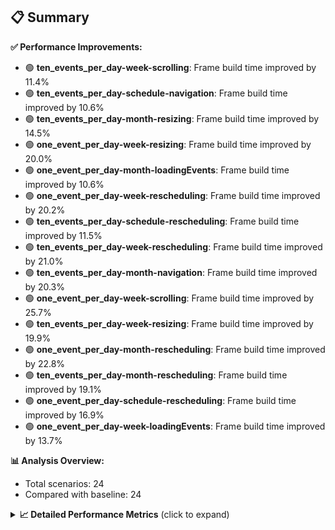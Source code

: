 ## 📋 Summary

**✅ Performance Improvements:**
- 🟢 **ten_events_per_day-week-scrolling**: Frame build time improved by 11.4%
- 🟢 **ten_events_per_day-schedule-navigation**: Frame build time improved by 10.6%
- 🟢 **ten_events_per_day-month-resizing**: Frame build time improved by 14.5%
- 🟢 **one_event_per_day-week-resizing**: Frame build time improved by 20.0%
- 🟢 **one_event_per_day-month-loadingEvents**: Frame build time improved by 10.6%
- 🟢 **one_event_per_day-week-rescheduling**: Frame build time improved by 20.2%
- 🟢 **ten_events_per_day-schedule-rescheduling**: Frame build time improved by 11.5%
- 🟢 **ten_events_per_day-week-rescheduling**: Frame build time improved by 21.0%
- 🟢 **ten_events_per_day-month-navigation**: Frame build time improved by 20.3%
- 🟢 **one_event_per_day-week-scrolling**: Frame build time improved by 25.7%
- 🟢 **ten_events_per_day-week-resizing**: Frame build time improved by 19.9%
- 🟢 **one_event_per_day-month-rescheduling**: Frame build time improved by 22.8%
- 🟢 **ten_events_per_day-month-rescheduling**: Frame build time improved by 19.1%
- 🟢 **one_event_per_day-schedule-rescheduling**: Frame build time improved by 16.9%
- 🟢 **one_event_per_day-week-loadingEvents**: Frame build time improved by 13.7%

**📊 Analysis Overview:**
- Total scenarios: 24
- Compared with baseline: 24

<details>
<summary><strong>📈 Detailed Performance Metrics</strong> (click to expand)</summary>

#### one_event_per_day-month-loadingEvents

| Metric | Current | Baseline | Change | Status |
|--------|---------|----------|--------|--------|
| Average Frame Build Time Millis | 4.06ms | 4.54ms | -0.48ms (-10.6%) | 🟢 |
| Worst Frame Build Time Millis | 7.99ms | 8.95ms | -0.96ms (-10.8%) | 🟢 |
| Missed Frame Build Budget Count | 0.0 | 0.0 | +0 (+0.0%) | 🟡 |
| Average Frame Rasterizer Time Millis | 2.17ms | 2.35ms | -0.18ms (-7.5%) | 🟢 |
| Missed Frame Rasterizer Budget Count | 0.0 | 0.0 | +0 (+0.0%) | 🟡 |
| New Gen Gc Count | 0.0 | 0.0 | +0 (+0.0%) | 🟡 |
| Old Gen Gc Count | 1.0 | 1.0 | +0 (+0.0%) | 🟡 |

#### one_event_per_day-month-navigation

| Metric | Current | Baseline | Change | Status |
|--------|---------|----------|--------|--------|
| Average Frame Build Time Millis | 4.49ms | 4.90ms | -0.41ms (-8.4%) | 🟢 |
| Worst Frame Build Time Millis | 15.03ms | 17.83ms | -2.80ms (-15.7%) | 🟢 |
| Missed Frame Build Budget Count | 0.0 | 1.0 | -1 (-100.0%) | 🟢 |
| Average Frame Rasterizer Time Millis | 3.65ms | 3.92ms | -0.27ms (-7.0%) | 🟢 |
| Missed Frame Rasterizer Budget Count | 0.25 | 0.25 | +0 (+0.0%) | 🟡 |
| New Gen Gc Count | 4.0 | 4.0 | +0 (+0.0%) | 🟡 |
| Old Gen Gc Count | 2.0 | 2.0 | +0 (+0.0%) | 🟡 |

#### one_event_per_day-month-rescheduling

| Metric | Current | Baseline | Change | Status |
|--------|---------|----------|--------|--------|
| Average Frame Build Time Millis | 0.72ms | 0.93ms | -0.21ms (-22.8%) | 🟢 |
| Worst Frame Build Time Millis | 4.46ms | 5.81ms | -1.36ms (-23.4%) | 🟢 |
| Missed Frame Build Budget Count | 0.0 | 0.0 | +0 (+0.0%) | 🟡 |
| Average Frame Rasterizer Time Millis | 2.70ms | 4.46ms | -1.75ms (-39.4%) | 🟢 |
| Missed Frame Rasterizer Budget Count | 0.25 | 0.25 | +0 (+0.0%) | 🟡 |
| New Gen Gc Count | 4.0 | 4.0 | +0 (+0.0%) | 🟡 |
| Old Gen Gc Count | 3.0 | 2.5 | +0 (+20.0%) | 🔴 |

#### one_event_per_day-month-resizing

| Metric | Current | Baseline | Change | Status |
|--------|---------|----------|--------|--------|
| Average Frame Build Time Millis | 0.56ms | 0.62ms | -0.06ms (-9.0%) | 🟢 |
| Worst Frame Build Time Millis | 3.71ms | 3.93ms | -0.22ms (-5.6%) | 🟢 |
| Missed Frame Build Budget Count | 0.0 | 0.0 | +0 (+0.0%) | 🟡 |
| Average Frame Rasterizer Time Millis | 2.63ms | 4.97ms | -2.34ms (-47.1%) | 🟢 |
| Missed Frame Rasterizer Budget Count | 0.0 | 0.0 | +0 (+0.0%) | 🟡 |
| New Gen Gc Count | 2.0 | 2.0 | +0 (+0.0%) | 🟡 |
| Old Gen Gc Count | 2.5 | 2.5 | +0 (+0.0%) | 🟡 |

#### one_event_per_day-schedule-loadingEvents

| Metric | Current | Baseline | Change | Status |
|--------|---------|----------|--------|--------|
| Average Frame Build Time Millis | 8.31ms | 8.50ms | -0.19ms (-2.3%) | 🟡 |
| Worst Frame Build Time Millis | 23.93ms | 24.11ms | -0.18ms (-0.8%) | 🟡 |
| Missed Frame Build Budget Count | 1.0 | 1.0 | +0 (+0.0%) | 🟡 |
| Average Frame Rasterizer Time Millis | 3.08ms | 3.23ms | -0.16ms (-4.8%) | 🟡 |
| Missed Frame Rasterizer Budget Count | 0.0 | 0.0 | +0 (+0.0%) | 🟡 |
| New Gen Gc Count | 2.0 | 1.5 | +0 (+33.3%) | 🔴 |
| Old Gen Gc Count | 2.0 | 1.0 | +1 (+100.0%) | 🔴 |

#### one_event_per_day-schedule-navigation

| Metric | Current | Baseline | Change | Status |
|--------|---------|----------|--------|--------|
| Average Frame Build Time Millis | 5.81ms | 6.28ms | -0.47ms (-7.5%) | 🟢 |
| Worst Frame Build Time Millis | 10.55ms | 10.99ms | -0.44ms (-4.0%) | 🟡 |
| Missed Frame Build Budget Count | 0.0 | 0.0 | +0 (+0.0%) | 🟡 |
| Average Frame Rasterizer Time Millis | 3.36ms | 3.29ms | +0.08ms (+2.3%) | 🟠 |
| Missed Frame Rasterizer Budget Count | 0.0 | 0.0 | +0 (+0.0%) | 🟡 |
| New Gen Gc Count | 6.0 | 6.0 | +0 (+0.0%) | 🟡 |
| Old Gen Gc Count | 2.5 | 2.0 | +0 (+25.0%) | 🔴 |

#### one_event_per_day-schedule-rescheduling

| Metric | Current | Baseline | Change | Status |
|--------|---------|----------|--------|--------|
| Average Frame Build Time Millis | 1.73ms | 2.08ms | -0.35ms (-16.9%) | 🟢 |
| Worst Frame Build Time Millis | 23.78ms | 28.18ms | -4.40ms (-15.6%) | 🟢 |
| Missed Frame Build Budget Count | 1.0 | 1.0 | +0 (+0.0%) | 🟡 |
| Average Frame Rasterizer Time Millis | 2.90ms | 4.16ms | -1.26ms (-30.3%) | 🟢 |
| Missed Frame Rasterizer Budget Count | 0.0 | 0.0 | +0 (+0.0%) | 🟡 |
| New Gen Gc Count | 8.0 | 8.0 | +0 (+0.0%) | 🟡 |
| Old Gen Gc Count | 4.0 | 4.0 | +0 (+0.0%) | 🟡 |

#### one_event_per_day-week-loadingEvents

| Metric | Current | Baseline | Change | Status |
|--------|---------|----------|--------|--------|
| Average Frame Build Time Millis | 1.13ms | 1.31ms | -0.18ms (-13.7%) | 🟢 |
| Worst Frame Build Time Millis | 2.15ms | 2.50ms | -0.34ms (-13.8%) | 🟢 |
| Missed Frame Build Budget Count | 0.0 | 0.0 | +0 (+0.0%) | 🟡 |
| Average Frame Rasterizer Time Millis | 1.84ms | 1.99ms | -0.15ms (-7.4%) | 🟢 |
| Missed Frame Rasterizer Budget Count | 0.0 | 0.0 | +0 (+0.0%) | 🟡 |
| New Gen Gc Count | 0.0 | 0.0 | +0 (+0.0%) | 🟡 |
| Old Gen Gc Count | 0.5 | 0.5 | +0 (+0.0%) | 🟡 |

#### one_event_per_day-week-navigation

| Metric | Current | Baseline | Change | Status |
|--------|---------|----------|--------|--------|
| Average Frame Build Time Millis | 2.59ms | 2.80ms | -0.21ms (-7.5%) | 🟢 |
| Worst Frame Build Time Millis | 9.22ms | 9.56ms | -0.34ms (-3.6%) | 🟡 |
| Missed Frame Build Budget Count | 0.0 | 0.0 | +0 (+0.0%) | 🟡 |
| Average Frame Rasterizer Time Millis | 3.19ms | 3.27ms | -0.08ms (-2.4%) | 🟡 |
| Missed Frame Rasterizer Budget Count | 0.25 | 0.25 | +0 (+0.0%) | 🟡 |
| New Gen Gc Count | 4.0 | 4.0 | +0 (+0.0%) | 🟡 |
| Old Gen Gc Count | 2.5 | 2.5 | +0 (+0.0%) | 🟡 |

#### one_event_per_day-week-rescheduling

| Metric | Current | Baseline | Change | Status |
|--------|---------|----------|--------|--------|
| Average Frame Build Time Millis | 0.49ms | 0.62ms | -0.12ms (-20.2%) | 🟢 |
| Worst Frame Build Time Millis | 1.96ms | 3.67ms | -1.71ms (-46.7%) | 🟢 |
| Missed Frame Build Budget Count | 0.0 | 0.0 | +0 (+0.0%) | 🟡 |
| Average Frame Rasterizer Time Millis | 2.22ms | 2.91ms | -0.69ms (-23.9%) | 🟢 |
| Missed Frame Rasterizer Budget Count | 0.25 | 0.25 | +0 (+0.0%) | 🟡 |
| New Gen Gc Count | 4.0 | 4.0 | +0 (+0.0%) | 🟡 |
| Old Gen Gc Count | 2.0 | 2.0 | +0 (+0.0%) | 🟡 |

#### one_event_per_day-week-resizing

| Metric | Current | Baseline | Change | Status |
|--------|---------|----------|--------|--------|
| Average Frame Build Time Millis | 0.44ms | 0.55ms | -0.11ms (-20.0%) | 🟢 |
| Worst Frame Build Time Millis | 1.55ms | 1.82ms | -0.27ms (-14.7%) | 🟢 |
| Missed Frame Build Budget Count | 0.0 | 0.0 | +0 (+0.0%) | 🟡 |
| Average Frame Rasterizer Time Millis | 1.84ms | 2.30ms | -0.46ms (-20.0%) | 🟢 |
| Missed Frame Rasterizer Budget Count | 0.0 | 0.0 | +0 (+0.0%) | 🟡 |
| New Gen Gc Count | 0.0 | 0.0 | +0 (+0.0%) | 🟡 |
| Old Gen Gc Count | 0.0 | 0.0 | +0 (+0.0%) | 🟡 |

#### one_event_per_day-week-scrolling

| Metric | Current | Baseline | Change | Status |
|--------|---------|----------|--------|--------|
| Average Frame Build Time Millis | 0.75ms | 1.00ms | -0.26ms (-25.7%) | 🟢 |
| Worst Frame Build Time Millis | 1.01ms | 1.37ms | -0.36ms (-26.0%) | 🟢 |
| Missed Frame Build Budget Count | 0.0 | 0.0 | +0 (+0.0%) | 🟡 |
| Average Frame Rasterizer Time Millis | 3.70ms | 4.40ms | -0.69ms (-15.8%) | 🟢 |
| Missed Frame Rasterizer Budget Count | 0.25 | 0.25 | +0 (+0.0%) | 🟡 |
| New Gen Gc Count | 2.5 | 2.5 | +0 (+0.0%) | 🟡 |
| Old Gen Gc Count | 2.0 | 2.0 | +0 (+0.0%) | 🟡 |

#### ten_events_per_day-month-loadingEvents

| Metric | Current | Baseline | Change | Status |
|--------|---------|----------|--------|--------|
| Average Frame Build Time Millis | 9.97ms | 10.95ms | -0.98ms (-9.0%) | 🟢 |
| Worst Frame Build Time Millis | 26.95ms | 31.47ms | -4.52ms (-14.4%) | 🟢 |
| Missed Frame Build Budget Count | 8.0 | 8.0 | +0 (+0.0%) | 🟡 |
| Average Frame Rasterizer Time Millis | 5.12ms | 5.13ms | -0.01ms (-0.3%) | 🟡 |
| Missed Frame Rasterizer Budget Count | 0.0 | 0.0 | +0 (+0.0%) | 🟡 |
| New Gen Gc Count | 10.0 | 11.0 | -1 (-9.1%) | 🟢 |
| Old Gen Gc Count | 7.0 | 6.5 | +0 (+7.7%) | 🟠 |

#### ten_events_per_day-month-navigation

| Metric | Current | Baseline | Change | Status |
|--------|---------|----------|--------|--------|
| Average Frame Build Time Millis | 12.11ms | 15.20ms | -3.09ms (-20.3%) | 🟢 |
| Worst Frame Build Time Millis | 45.69ms | 63.94ms | -18.25ms (-28.5%) | 🟢 |
| Missed Frame Build Budget Count | 2.5 | 3.25 | -1 (-23.1%) | 🟢 |
| Average Frame Rasterizer Time Millis | 5.08ms | 4.69ms | +0.39ms (+8.3%) | 🟠 |
| Missed Frame Rasterizer Budget Count | 0.0 | 0.0 | +0 (+0.0%) | 🟡 |
| New Gen Gc Count | 9.5 | 10.0 | -0 (-5.0%) | 🟢 |
| Old Gen Gc Count | 5.5 | 4.0 | +2 (+37.5%) | 🔴 |

#### ten_events_per_day-month-rescheduling

| Metric | Current | Baseline | Change | Status |
|--------|---------|----------|--------|--------|
| Average Frame Build Time Millis | 1.48ms | 1.83ms | -0.35ms (-19.1%) | 🟢 |
| Worst Frame Build Time Millis | 13.21ms | 13.84ms | -0.63ms (-4.5%) | 🟡 |
| Missed Frame Build Budget Count | 0.0 | 0.0 | +0 (+0.0%) | 🟡 |
| Average Frame Rasterizer Time Millis | 4.05ms | 5.98ms | -1.93ms (-32.3%) | 🟢 |
| Missed Frame Rasterizer Budget Count | 0.0 | 0.0 | +0 (+0.0%) | 🟡 |
| New Gen Gc Count | 6.0 | 6.0 | +0 (+0.0%) | 🟡 |
| Old Gen Gc Count | 1.5 | 1.5 | +0 (+0.0%) | 🟡 |

#### ten_events_per_day-month-resizing

| Metric | Current | Baseline | Change | Status |
|--------|---------|----------|--------|--------|
| Average Frame Build Time Millis | 1.43ms | 1.67ms | -0.24ms (-14.5%) | 🟢 |
| Worst Frame Build Time Millis | 12.33ms | 13.68ms | -1.35ms (-9.9%) | 🟢 |
| Missed Frame Build Budget Count | 0.0 | 0.0 | +0 (+0.0%) | 🟡 |
| Average Frame Rasterizer Time Millis | 3.80ms | 6.12ms | -2.32ms (-37.9%) | 🟢 |
| Missed Frame Rasterizer Budget Count | 0.0 | 0.0 | +0 (+0.0%) | 🟡 |
| New Gen Gc Count | 1.0 | 0.0 | +1 (+0.0%) | 🟡 |
| Old Gen Gc Count | 1.5 | 1.5 | +0 (+0.0%) | 🟡 |

#### ten_events_per_day-schedule-loadingEvents

| Metric | Current | Baseline | Change | Status |
|--------|---------|----------|--------|--------|
| Average Frame Build Time Millis | 4.95ms | 5.41ms | -0.46ms (-8.5%) | 🟢 |
| Worst Frame Build Time Millis | 30.41ms | 28.67ms | +1.74ms (+6.1%) | 🟠 |
| Missed Frame Build Budget Count | 1.5 | 3.75 | -2 (-60.0%) | 🟢 |
| Average Frame Rasterizer Time Millis | 3.21ms | 3.27ms | -0.06ms (-1.9%) | 🟡 |
| Missed Frame Rasterizer Budget Count | 0.0 | 0.0 | +0 (+0.0%) | 🟡 |
| New Gen Gc Count | 11.5 | 10.5 | +1 (+9.5%) | 🟠 |
| Old Gen Gc Count | 5.5 | 5.5 | +0 (+0.0%) | 🟡 |

#### ten_events_per_day-schedule-navigation

| Metric | Current | Baseline | Change | Status |
|--------|---------|----------|--------|--------|
| Average Frame Build Time Millis | 18.86ms | 21.09ms | -2.23ms (-10.6%) | 🟢 |
| Worst Frame Build Time Millis | 39.86ms | 43.95ms | -4.09ms (-9.3%) | 🟢 |
| Missed Frame Build Budget Count | 8.0 | 10.0 | -2 (-20.0%) | 🟢 |
| Average Frame Rasterizer Time Millis | 3.12ms | 3.22ms | -0.10ms (-3.2%) | 🟡 |
| Missed Frame Rasterizer Budget Count | 0.0 | 0.0 | +0 (+0.0%) | 🟡 |
| New Gen Gc Count | 18.0 | 18.0 | +0 (+0.0%) | 🟡 |
| Old Gen Gc Count | 12.0 | 12.0 | +0 (+0.0%) | 🟡 |

#### ten_events_per_day-schedule-rescheduling

| Metric | Current | Baseline | Change | Status |
|--------|---------|----------|--------|--------|
| Average Frame Build Time Millis | 0.83ms | 0.94ms | -0.11ms (-11.5%) | 🟢 |
| Worst Frame Build Time Millis | 12.89ms | 14.03ms | -1.14ms (-8.1%) | 🟢 |
| Missed Frame Build Budget Count | 0.0 | 0.0 | +0 (+0.0%) | 🟡 |
| Average Frame Rasterizer Time Millis | 3.25ms | 4.82ms | -1.57ms (-32.7%) | 🟢 |
| Missed Frame Rasterizer Budget Count | 0.0 | 1.0 | -1 (-100.0%) | 🟢 |
| New Gen Gc Count | 6.0 | 6.0 | +0 (+0.0%) | 🟡 |
| Old Gen Gc Count | 3.0 | 3.0 | +0 (+0.0%) | 🟡 |

#### ten_events_per_day-week-loadingEvents

| Metric | Current | Baseline | Change | Status |
|--------|---------|----------|--------|--------|
| Average Frame Build Time Millis | 2.27ms | 2.37ms | -0.10ms (-4.1%) | 🟡 |
| Worst Frame Build Time Millis | 8.55ms | 8.78ms | -0.23ms (-2.6%) | 🟡 |
| Missed Frame Build Budget Count | 0.0 | 0.0 | +0 (+0.0%) | 🟡 |
| Average Frame Rasterizer Time Millis | 3.42ms | 3.47ms | -0.05ms (-1.5%) | 🟡 |
| Missed Frame Rasterizer Budget Count | 0.25 | 0.25 | +0 (+0.0%) | 🟡 |
| New Gen Gc Count | 2.0 | 2.0 | +0 (+0.0%) | 🟡 |
| Old Gen Gc Count | 2.5 | 2.5 | +0 (+0.0%) | 🟡 |

#### ten_events_per_day-week-navigation

| Metric | Current | Baseline | Change | Status |
|--------|---------|----------|--------|--------|
| Average Frame Build Time Millis | 8.48ms | 8.91ms | -0.43ms (-4.9%) | 🟡 |
| Worst Frame Build Time Millis | 41.42ms | 42.95ms | -1.53ms (-3.6%) | 🟡 |
| Missed Frame Build Budget Count | 3.0 | 3.0 | +0 (+0.0%) | 🟡 |
| Average Frame Rasterizer Time Millis | 5.34ms | 5.52ms | -0.18ms (-3.3%) | 🟡 |
| Missed Frame Rasterizer Budget Count | 0.0 | 0.0 | +0 (+0.0%) | 🟡 |
| New Gen Gc Count | 10.0 | 10.0 | +0 (+0.0%) | 🟡 |
| Old Gen Gc Count | 7.5 | 7.0 | +0 (+7.1%) | 🟠 |

#### ten_events_per_day-week-rescheduling

| Metric | Current | Baseline | Change | Status |
|--------|---------|----------|--------|--------|
| Average Frame Build Time Millis | 0.96ms | 1.21ms | -0.25ms (-21.0%) | 🟢 |
| Worst Frame Build Time Millis | 4.61ms | 6.71ms | -2.10ms (-31.3%) | 🟢 |
| Missed Frame Build Budget Count | 0.0 | 0.0 | +0 (+0.0%) | 🟡 |
| Average Frame Rasterizer Time Millis | 5.40ms | 6.49ms | -1.09ms (-16.8%) | 🟢 |
| Missed Frame Rasterizer Budget Count | 3.75 | 0.0 | +4 (+0.0%) | 🟡 |
| New Gen Gc Count | 5.5 | 5.0 | +0 (+10.0%) | 🟠 |
| Old Gen Gc Count | 2.5 | 2.0 | +0 (+25.0%) | 🔴 |

#### ten_events_per_day-week-resizing

| Metric | Current | Baseline | Change | Status |
|--------|---------|----------|--------|--------|
| Average Frame Build Time Millis | 0.84ms | 1.05ms | -0.21ms (-19.9%) | 🟢 |
| Worst Frame Build Time Millis | 3.24ms | 3.82ms | -0.58ms (-15.3%) | 🟢 |
| Missed Frame Build Budget Count | 0.0 | 0.0 | +0 (+0.0%) | 🟡 |
| Average Frame Rasterizer Time Millis | 5.46ms | 6.15ms | -0.69ms (-11.2%) | 🟢 |
| Missed Frame Rasterizer Budget Count | 0.0 | 0.0 | +0 (+0.0%) | 🟡 |
| New Gen Gc Count | 2.0 | 2.0 | +0 (+0.0%) | 🟡 |
| Old Gen Gc Count | 1.0 | 1.0 | +0 (+0.0%) | 🟡 |

#### ten_events_per_day-week-scrolling

| Metric | Current | Baseline | Change | Status |
|--------|---------|----------|--------|--------|
| Average Frame Build Time Millis | 0.80ms | 0.91ms | -0.10ms (-11.4%) | 🟢 |
| Worst Frame Build Time Millis | 1.48ms | 1.37ms | +0.11ms (+8.4%) | 🟠 |
| Missed Frame Build Budget Count | 0.0 | 0.0 | +0 (+0.0%) | 🟡 |
| Average Frame Rasterizer Time Millis | 5.29ms | 5.85ms | -0.56ms (-9.6%) | 🟢 |
| Missed Frame Rasterizer Budget Count | 0.0 | 0.0 | +0 (+0.0%) | 🟡 |
| New Gen Gc Count | 7.5 | 7.0 | +0 (+7.1%) | 🟠 |
| Old Gen Gc Count | 1.5 | 1.0 | +0 (+50.0%) | 🔴 |

</details>

